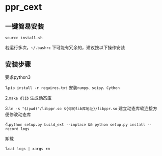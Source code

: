 # ppr_cext

## 一键简易安装
`source install.sh`

若运行多次，`~/.bashrc` 下可能有冗余的，建议按以下操作安装

## 安装步骤
要求python3

1.`pip install -r requires.txt` 安装`numpy、scipy、Cython`

2.`make dlib` 生成动态库

3.`ln -s "$(pwd)"/libppr.so ${你的lib库地址}/libppr.so`
建立动态库软连接方便修改动态库

4.`python setup.py build_ext --inplace && python setup.py install
--record logs`

卸载

1.`cat logs | xargs rm`

